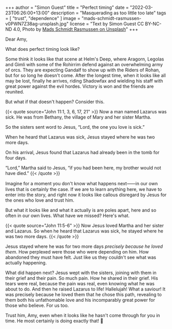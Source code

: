 +++
author = "Simon Guest"
title = "Perfect timing"
date = "2022-03-23T06:26:00+13:00"
description = "Masquerading as too little too late"
tags = [ "trust", "dependence" ]
image = "mads-schmidt-rasmussen-v0PWN7Z38ag-unsplash.jpg"
license = "Text by Simon Guest CC BY-NC-ND 4.0, Photo by [Mads Schmidt Rasmussen on Unsplash](https://unsplash.com/photos/v0PWN7Z38ag)"
+++

Dear Amy,

What does perfect timing look like?

Some think it looks like that scene at Helm's Deep, where Aragorn, Legolas and Gimli with some of the Rohirrim defend against an overwhelming army of orcs. They are expecting Gandalf to show up with the Riders of Rohan, but for so long he doesn't come. After the longest time, when it looks like all may be lost, finally he arrives, riding Shadowfax and wielding his staff with great power against the evil hordes. Victory is won and the friends are reunited.

But what if that doesn't happen? Consider this.

{{< quote source="John 11:1, 3, 6, 17, 21" >}}
Now a man named Lazarus was sick. He was from Bethany, the village of Mary and her sister Martha.

So the sisters sent word to Jesus, “Lord, the one you love is sick.”

When he heard that Lazarus was sick, Jesus stayed where he was two more days.

On his arrival, Jesus found that Lazarus had already been in the tomb for four days.

“Lord,” Martha said to Jesus, “if you had been here, my brother would not have died.”
{{< /quote >}}

Imagine for a moment you don't know what happens next⸺in our own lives that is certainly the case. If we are to learn anything here, we have to enter into the story, and right now it looks like callous disregard by Jesus for the ones who love and trust him.

But what it looks like and what it actually is are poles apart, here and so often in our own lives. What have we missed? Here's what.

{{< quote source="John 11:5-6" >}}
Now Jesus loved Martha and her sister and Lazarus. So when he heard that Lazarus was sick, he stayed where he was two more days.
{{< /quote >}}

Jesus stayed where he was for two more days _precisely because he loved them_. How perplexed were those who were depending on him. How abandoned they must have felt. Just like us they couldn't see what was actually happening.

What did happen next? Jesus wept with the sisters, joining with them in their grief and their pain. So much pain. How he shared in their grief. His tears were real, because the pain was real, even knowing what he was about to do. And then he raised Lazarus to life! Hallelujah! What a saviour! It was precisely because he loved them that he chose this path, revealing to them both his unfathomable love and his incomparably great power for those who believe. For us too.

Trust him, Amy, even when it looks like he hasn't come through for you in time. He most certainly is doing exactly that! 🙏
